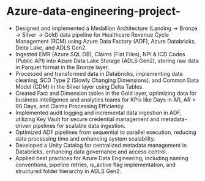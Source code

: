 # Azure-data-engineering-project-

 

- Designed and implemented a Medallion Architecture (Landing → Bronze → Silver → Gold) data pipeline for Healthcare Revenue Cycle Management (RCM) using Azure Data Factory (ADF), Azure Databricks, Delta Lake, and ADLS Gen2.  
- Ingested EMR (Azure SQL DB), Claims (Flat Files), NPI & ICD Codes (Public API) into Azure Data Lake Storage (ADLS Gen2), storing raw data in Parquet format in the Bronze layer.  
- Processed and transformed data in Databricks, implementing data cleaning, SCD Type 2 (Slowly Changing Dimensions), and Common Data Model (CDM) in the Silver layer using Delta Tables.  
- Created Fact and Dimension tables in the Gold layer, optimizing data for business intelligence and analytics teams for KPIs like Days in AR, AR > 90 Days, and Claims Processing Efficiency.  
- Implemented audit logging and incremental data ingestion in ADF, utilizing Key Vault for secure credential management and metadata-driven pipelines for scalable data ingestion.  
- Optimized ADF pipelines from sequential to parallel execution, reducing data processing time and enhancing system scalability.  
- Developed a Unity Catalog for centralized metadata management in Databricks, enhancing data governance and access control.  
- Applied best practices for Azure Data Engineering, including naming conventions, pipeline retries, is_active flag implementation, and structured folder hierarchy in ADLS Gen2.  




